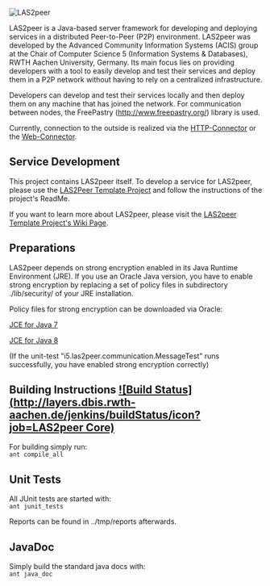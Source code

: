 ![LAS2peer](https://github.com/rwth-acis/LAS2peer/blob/master/img/logo/bitmap/las2peer-logo-128x128.png)

LAS2peer is a Java-based server framework for developing and deploying services in a distributed Peer-to-Peer (P2P) environment. LAS2peer was developed by the Advanced Community Information Systems (ACIS) group at the Chair of Computer Science 5 (Information Systems & Databases), RWTH Aachen University, Germany. Its main focus lies on providing developers with a tool to easily develop and test their services and deploy them in a P2P network without having to rely on a centralized infrastructure.

Developers can develop and test their services locally and then deploy them on any machine that has joined the network. For communication between nodes, the FreePastry (http://www.freepastry.org/) library is used.

Currently, connection to the outside is realized via the [HTTP-Connector](https://github.com/rwth-acis/LAS2peer-HttpConnector/) or the [Web-Connector](https://github.com/rwth-acis/LAS2peer-WebConnector/).

Service Development
-----------------------
This project contains LAS2peer itself. To develop a service for LAS2peer, please use the 
[LAS2Peer Template Project](https://github.com/rwth-acis/LAS2peer-Template-Project/) and follow the instructions of the project's ReadMe.  

If you want to learn more about LAS2peer, please visit the [LAS2peer Template Project's Wiki Page](https://github.com/rwth-acis/LAS2peer-Template-Project/wiki).

Preparations
-----------------------

LAS2peer depends on strong encryption enabled in its Java Runtime Environment (JRE).
If you use an Oracle Java version, you have to enable strong encryption by replacing a set of policy files in subdirectory ./lib/security/ of your JRE installation.

Policy files for strong encryption can be downloaded via Oracle:

[JCE for Java 7](http://www.oracle.com/technetwork/java/javase/downloads/jce-7-download-432124.html "JCE-7")

[JCE for Java 8](http://www.oracle.com/technetwork/java/javase/downloads/jce8-download-2133166.html "JCE-8")

(If the unit-test "i5.las2peer.communication.MessageTest" runs successfully, you have enabled strong encryption correctly)


Building Instructions [![Build Status](http://layers.dbis.rwth-aachen.de/jenkins/buildStatus/icon?job=LAS2peer Core)](http://layers.dbis.rwth-aachen.de/jenkins/job/LAS2peer%20Core/)
----------------------

For building simply run:  
    ```ant compile_all```


Unit Tests
-----------

All JUnit tests are started with:  
    ```ant junit_tests```

Reports can be found in ../tmp/reports afterwards.


JavaDoc
----------

Simply build the standard java docs with:  
    ```ant java_doc```
